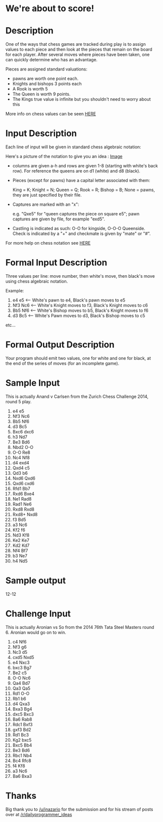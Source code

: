 # We're about to score!
<div class="md"><h1><strong>Description</strong></h1>
<p>One of the ways that chess games are tracked during play is to assign values to each piece and then look at the pieces that remain on the board for each player. After several moves where pieces have been taken, one can quickly determine who has an advantage.</p>
<p>Pieces are assigned standard valuations: </p>
<ul>
<li>pawns are worth one point each. </li>
<li>Knights and bishops 3 points each</li>
<li>A Rook is worth 5</li>
<li>The Queen is worth 9 points.</li>
<li>The Kings true value is infinite but you shouldn't need to worry about this</li>
</ul>
<p>More info on chess values can be seen <a href="http://en.wikipedia.org/wiki/Chess_piece_relative_value">HERE</a></p>
<h1><strong>Input Description</strong></h1>
<p>Each line of input will be given in standard chess algebraic notation: </p>
<p>Here's a picture of the notation to give you an idea : <a href="http://home.comcast.net/%7Edanheisman/images/Record_board.jpg">Image</a></p>
<ul>
<li>columns are given a-h and rows are given 1-8 (starting with white's back row). For reference the queens are on d1 (white) and d8 (black).</li>
<li><p>Pieces (except for pawns) have a capital letter associated with them:</p>
<p>King = K; Knight = N; Queen = Q; Rook = R; Bishop = B; None = pawns, they are just specified by their file. </p></li>
<li><p>Captures are marked with an "x": </p>
<p>e.g. "Qxe5" for "queen captures the piece on square e5"; pawn captures are given by file, for example "exd5". </p></li>
<li><p>Castling is indicated as such: O-O for kingside, O-O-O Queenside. Check is indicated by a "+" and checkmate is given by "mate" or "#". </p></li>
</ul>
<p>For more help on chess notation see <a href="http://home.comcast.net/%7Edanheisman/Articles/recording_chess.htm">HERE</a></p>
<h1><strong>Formal Input Description</strong></h1>
<p>Three values per line: move number, then white's move, then black's move using chess algebraic notation.</p>
<p>Example:</p>
<ol>
<li>e4 e5          &lt;-- White's pawn to e4, Black's pawn moves to e5</li>
<li>Nf3 Nc6       &lt;-- White's Knight moves to f3, Black's Knight moves to c6</li>
<li>Bb5 Nf6       &lt;-- White's Bishop moves to b5, Black's Knight moves to f6</li>
<li>d3 Bc5        &lt;-- White's Pawn moves to d3, Black's Bishop moves to c5</li>
</ol>
<p>etc...</p>
<h1><strong>Formal Output Description</strong></h1>
<p>Your program should emit two values, one for white and one for black, at the end of the series of moves (for an incomplete game).</p>
<h1><strong>Sample Input</strong></h1>
<p>This is actually Anand v Carlsen from the Zurich Chess Challenge 2014, round 5 play.</p>
<ol>
<li>e4 e5</li>
<li>Nf3 Nc6</li>
<li>Bb5 Nf6</li>
<li>d3 Bc5</li>
<li>Bxc6 dxc6</li>
<li>h3 Nd7</li>
<li>Be3 Bd6</li>
<li>Nbd2 O-O</li>
<li>O-O Re8</li>
<li>Nc4 Nf8</li>
<li>d4 exd4</li>
<li>Qxd4 c5</li>
<li>Qd3 b6</li>
<li>Nxd6 Qxd6</li>
<li>Qxd6 cxd6</li>
<li>Rfd1 Bb7</li>
<li>Rxd6 Bxe4</li>
<li>Ne1 Rad8</li>
<li>Rad1 Ne6</li>
<li>Rxd8 Rxd8</li>
<li>Rxd8+ Nxd8</li>
<li>f3 Bd5</li>
<li>a3 Nc6</li>
<li>Kf2 f6</li>
<li>Nd3 Kf8</li>
<li>Ke2 Ke7</li>
<li>Kd2 Kd7</li>
<li>Nf4 Bf7</li>
<li>b3 Ne7</li>
<li>h4 Nd5</li>
</ol>
<h1><strong>Sample output</strong></h1>
<p>12-12</p>
<h1><strong>Challenge Input</strong></h1>
<p>This is actually Aronian vs So from the 2014 76th Tata Steel Masters round 6. Aronian would go on to win.</p>
<ol>
<li>c4 Nf6</li>
<li>Nf3 g6</li>
<li>Nc3 d5</li>
<li>cxd5 Nxd5</li>
<li>e4 Nxc3</li>
<li>bxc3 Bg7</li>
<li>Be2 c5</li>
<li>O-O Nc6</li>
<li>Qa4 Bd7</li>
<li>Qa3 Qa5</li>
<li>Rd1 O-O</li>
<li>Rb1 b6</li>
<li>d4 Qxa3</li>
<li>Bxa3 Bg4</li>
<li>dxc5 Bxc3</li>
<li>Ba6 Rab8</li>
<li>Rdc1 Bxf3</li>
<li>gxf3 Bd2</li>
<li>Rd1 Bc3</li>
<li>Kg2 bxc5</li>
<li>Bxc5 Bb4</li>
<li>Be3 Bd6</li>
<li>Rbc1 Nb4</li>
<li>Bc4 Rfc8</li>
<li>f4 Kf8</li>
<li>a3 Nc6</li>
<li>Ba6 Bxa3</li>
</ol>
<h1><strong>Thanks</strong></h1>
<p>Big thank you to <a href="/u/jnazario">/u/jnazario</a> for the submission and for his stream of posts over at <a href="/r/dailyprogrammer_ideas">/r/dailyprogrammer_ideas</a></p>
</div>
